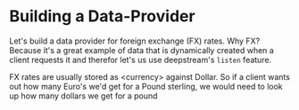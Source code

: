 Building a Data-Provider
===========================================
Let's build a data provider for foreign exchange (FX) rates. Why FX? Because it's a great example of data that is dynamically created when a client requests it and therefor let's us use deepstream's `listen` feature.

FX rates are usually stored as &lt;currency&gt; against Dollar. So if a client wants out how many Euro's we'd get for a Pound sterling, we would need to look up how many dollars we get for a pound